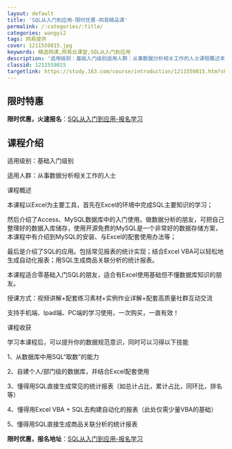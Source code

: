 ```yaml
---
layout: default
title: 'SQL从入门到应用-限时优惠-网易精品课'
permalink: /:categories/:title/
categories: wangyi2
tags: 网易提供
cover: 1211559815.jpg
keywords: 精选网课,网易云课堂,SQL从入门到应用
description: '适用级别：基础入门级别适用人群：从事数据分析相关工作的人士课程概述本课程以Excel为主要工具，首先在Excel的环境中'
classid: 1211559815
targetlink: https://study.163.com/course/introduction/1211559815.htm?share=1&shareId=1025206652&utm_campaign=share&utm_medium=iphoneShare&utm_source=&utm_u=1025206652
---
```


## 限时特惠

**限时优惠，火速报名**：[SQL从入门到应用-报名学习](https://study.163.com/course/introduction/1211559815.htm?share=1&shareId=1025206652&utm_campaign=share&utm_medium=iphoneShare&utm_source=&utm_u=1025206652)

## 课程介绍

适用级别：基础入门级别

适用人群：从事数据分析相关工作的人士



课程概述

本课程以Excel为主要工具，首先在Excel的环境中完成SQL主要知识的学习；



然后介绍了Access、MySQL数据库中的入门使用。做数据分析的朋友，可把自己整理好的数据入库储存，使用开源免费的MySQL是一个非常好的数据存储方案，本课程中有介绍到MySQL的安装、与Excel的配套使用办法等；



最后是介绍了SQL的应用。包括常见报表的统计实现；结合Excel VBA可以轻松地生成自动化报表；用SQL生成商品关联分析的统计报表。



本课程适合零基础入门SQL的朋友，适合有Excel使用基础但不懂数据库知识的朋友。

授课方式：视频讲解+配套练习素材+实例作业详解+配套高质量社群互动交流

支持手机端、Ipad端、PC端的学习使用，一次购买，一直有效！



课程收获

学习本课程后，可以提升你的数据规范意识，同时可以习得以下技能

1、从数据库中用SQL“取数”的能力

2、自建个人/部门级的数据库，并结合Excel配套使用

3、懂得用SQL直接生成常见的统计报表（如总计占比，累计占比，同环比，排名等）

4、懂得用Excel VBA + SQL去构建自动化的报表（此处仅需少量VBA的基础）

5、懂得用SQL直接生成商品关联分析的统计报表

**限时优惠，报名地址**：[SQL从入门到应用-报名学习](https://study.163.com/course/introduction/1211559815.htm?share=1&shareId=1025206652&utm_campaign=share&utm_medium=iphoneShare&utm_source=&utm_u=1025206652)

